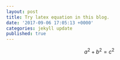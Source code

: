 ```yaml
---
layout: post
title: Try latex equation in this blog.
date: '2017-09-06 17:05:13 +0000'
categories: jekyll update
published: true
--- 
```

<head>
    <script type="text/javascript"
            src="http://cdn.mathjax.org/mathjax/latest/MathJax.js?config=TeX-AMS-MML_HTMLorMML">
    </script>
</head>

$$a^2 + b^2 = c^2$$